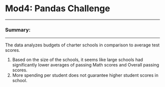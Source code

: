# Mod4: Pandas Challenge
---
### Summary:
---
The data analyzes budgets of charter schools in comparison to average test scores. 

1) Based on the size of the schools, it seems like large schools had significantly lower averages of passing Math scores and Overall passing scores. 
2) More spending per student does not guarantee higher student scores in school.
